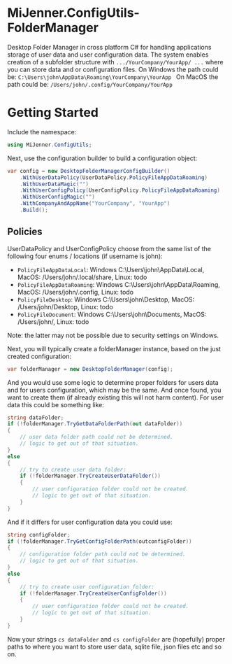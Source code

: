 # MiJenner.ConfigUtils-FolderManager

Desktop Folder Manager in cross platform C# for handling applications storage of user data and user configuration data. 
The system enables creation of a subfolder structure with `.../YourCompany/YourApp/ ...` where you can store data and or configuration files. 
On Windows the path could be: 
`
C:\Users\john\AppData\Roaming\YourCompany\YourApp 
`
On MacOS the path could be: 
`
/Users/john/.config/YourCompany/YourApp 
`

# Getting Started 
Include the namespace: 
```cs
using MiJenner.ConfigUtils;
```

Next, use the configuration builder to build a configuration object: 
```cs
var config = new DesktopFolderManagerConfigBuilder()
    .WithUserDataPolicy(UserDataPolicy.PolicyFileAppDataRoaming)
    .WithUserDataMagic("")
    .WithUserConfigPolicy(UserConfigPolicy.PolicyFileAppDataRoaming)
    .WithUserConfigMagic("")
    .WithCompanyAndAppName("YourCompany", "YourApp")
    .Build();
```

## Policies 
UserDataPolicy and UserConfigPolicy choose from the same list of the following four enums / locations (if username is john): 
* ```PolicyFileAppDataLocal```: Windows C:\Users\john\AppData\Local, MacOS: /Users/john/.local/share, Linux: todo 
* ```PolicyFileAppDataRoaming```: Windows C:\Users\john\AppData\Roaming, MacOS: /Users/john/.config, Linux: todo  
* ```PolicyFileDesktop```: Windows C:\Users\john\Desktop, MacOS: /Users/john/Desktop, Linux: todo  
* ```PolicyFileDocument```: Windows C:\Users\john\Documents, MacOS: /Users/john/, Linux: todo 

Note: the latter may not be possible due to security settings on Windows. 

Next, you will typically create a folderManager instance, based on the just created configuration: 

```cs
var folderManager = new DesktopFolderManager(config);
```

And you would use some logic to determine proper folders for users data and for users configuration, which may be the same. And once found, you want to create them (if already existing this will not harm content). For user data this could be something like: 
```cs
string dataFolder;
if (!folderManager.TryGetDataFolderPath(out dataFolder))
{
    // user data folder path could not be determined. 
    // logic to get out of that situation.
}
else
{
    // try to create user data folder: 
    if (!folderManager.TryCreateUserDataFolder())
    {
        // user configuration folder could not be created. 
        // logic to get out of that situation. 
    }
}
```

And if it differs for user configuration data you could use: 
```cs
string configFolder;
if (!folderManager.TryGetConfigFolderPath(outconfigFolder)) 
{
    // configuration folder path could not be determined. 
    // logic to get out of that situation.
}
else
{
    // try to create user configuration folder: 
    if (!folderManager.TryCreateUserConfigFolder())
    {
        // user configuration folder could not be created. 
        // logic to get out of that situation. 
    }
}
```

Now your strings ```cs dataFolder``` and ```cs configFolder``` are (hopefully) proper paths to where you want to store user data, sqlite file, json files etc and so on. 

